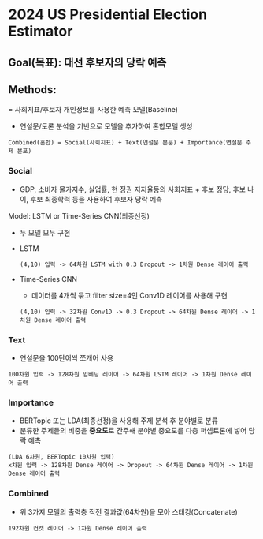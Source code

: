 # 2024 US Presidential Election Estimator
## Goal(목표): 대선 후보자의 당락 예측

## Methods:
= 사회지표/후보자 개인정보를 사용한 예측 모델(Baseline)
+ 연설문/토론 분석을 기반으로 모델을 추가하여 혼합모델 생성

`
Combined(혼합) = Social(사회지표) + Text(연설문 본문) + Importance(연설문 주제 분포)
`

### Social
- GDP, 소비자 물가지수, 실업률, 현 정권 지지율등의 사회지표 + 후보 정당, 후보 나이, 후보 최종학력 등을 사용하여 후보자 당락 예측

Model: LSTM or Time-Series CNN(최종선정)
- 두 모델 모두 구현
- LSTM
    ```
    (4,10) 입력 -> 64차원 LSTM with 0.3 Dropout -> 1차원 Dense 레이어 출력
    ```

- Time-Series CNN
    - 데이터를 4개씩 묶고 filter size=4인 Conv1D 레이어를 사용해 구현
    ```
    (4,10) 입력 -> 32차원 Conv1D -> 0.3 Dropout -> 64차원 Dense 레이어 -> 1차원 Dense 레이어 출력
    ```

### Text
- 연설문을 100단어씩 쪼개어 사용
```
100차원 입력 -> 128차원 임베딩 레이어 -> 64차원 LSTM 레이어 -> 1차원 Dense 레이어 출력
```

### Importance
- BERTopic 또는 LDA(최종선정)을 사용해 주제 분석 후 분야별로 분류
- 분류한 주제들의 비중을 **중요도**로 간주해 분야별 중요도를 다층 퍼셉트론에 넣어 당락 예측
```
(LDA 6차원, BERTopic 10차원 입력)
x차원 입력 -> 128차원 Dense 레이어 -> Dropout -> 64차원 Dense 레이어 -> 1차원 Dense 레이어 출력
```

### Combined

- 위 3가지 모델의 출력층 직전 결과값(64차원)을 모아 스태킹(Concatenate)
```
192차원 컨캣 레이어 -> 1차원 Dense 레이어 출력
```
